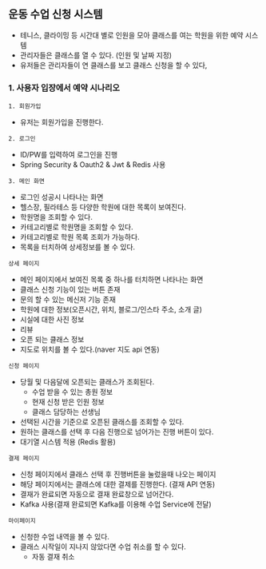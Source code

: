 ## 운동 수업 신청 시스템
- 테니스, 클라이밍 등 시간대 별로 인원을 모아 클래스를 여는 학원을 위한 예약 시스템
- 관리자들은 클래스를 열 수 있다. (인원 및 날짜 지정)
- 유저들은 관리자들이 연 클래스를 보고 클래스 신청을 할 수 있다,
### 1. 사용자 입장에서 예약 시나리오
`1. 회원가입`
- 유저는 회원가입을 진행한다.

`2. 로그인`
- ID/PW를 입력하여 로그인을 진행 
- Spring Security & Oauth2 & Jwt & Redis 사용 

`3. 메인 화면`
- 로그인 성공시 나타나는 화면
- 헬스장, 필라테스 등 다양한 학원에 대한 목록이 보여진다.
- 학원명을 조회할 수 있다.
- 카테고리별로 학원명을 조회할 수 있다.
- 카테고리별로 학원 목록 조회가 가능하다.
- 목록을 터치하여 상세정보를 볼 수 있다.

`상세 페이지`
- 메인 페이지에서 보여진 목록 중 하나를 터치하면 나타나는 화면
- 클래스 신청 기능이 있는 버튼 존재
- 문의 할 수 있는 메신저 기능 존재
- 학원에 대한 정보(오픈시간, 위치, 블로그/인스타 주소, 소개 글)
- 시실에 대한 사진 정보
- 리뷰
- 오픈 되는 클래스 정보
- 지도로 위치를 볼 수 있다.(naver 지도 api 연동)

`신청 페이지`
- 당월 및 다음달에 오픈되는 클래스가 조회된다.
    - 수업 받을 수 있는 총원 정보
    - 현재 신청 받은 인원 정보
    - 클래스 담당하는 선생님
- 선택된 시간을 기준으로 오픈된 클래스를 조회할 수 있다.
- 원하는 클래스를 선택 후 다음 진행으로 넘어가는 진행 버튼이 있다.
- 대기열 시스템 적용 (Redis 활용)

`결제 페이지`
- 신청 페이지에서 클래스 선택 후 진행버튼을 눌렀을때 나오는 페이지
- 해당 페이지에서는 클래스에 대한 결제를 진행한다. (결재 API 연동)
- 결재가 완료되면 자동으로 결재 완료창으로 넘어간다.
- Kafka 사용(결재 완료되면 Kafka를 이용해 수업 Service에 전달)

`마이페이지`
- 신청한 수업 내역을 볼 수 있다.
- 클래스 시작일이 지나지 않았다면 수업 취소를 할 수 있다.
    - 자동 결재 취소
